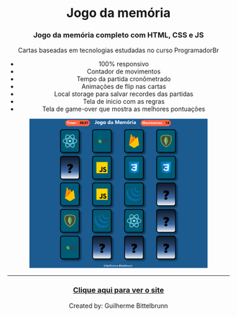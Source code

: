 <main style="text-align:center">
    <h1><strong>Jogo da memória</strong></h1>
    <h3><strong>Jogo da memória completo com HTML, CSS e JS</strong></h3>
    <p>Cartas baseadas em tecnologias estudadas no curso ProgramadorBr</p>
    <ul>
        <li>100% responsivo</li>
        <li>Contador de movimentos</li>
        <li>Tempo da partida cronômetrado</li>
        <li>Animações de flip nas cartas</li>
        <li>Local storage para salvar recordes das partidas</li>
        <li>Tela de inicio com as regras</li>
        <li>Tela de game-over que mostra as melhores pontuações</li>
    </ul>
    <img src="jogo da memoria.gif" style="width:80%">
    <hr>
    <h3><a href="https://guilhermebittelbrunn.github.io/jogo_da_memoria/"> Clique aqui para ver o site</a></h3>
    <p>Created by: Guilherme Bittelbrunn</p>
</main>


